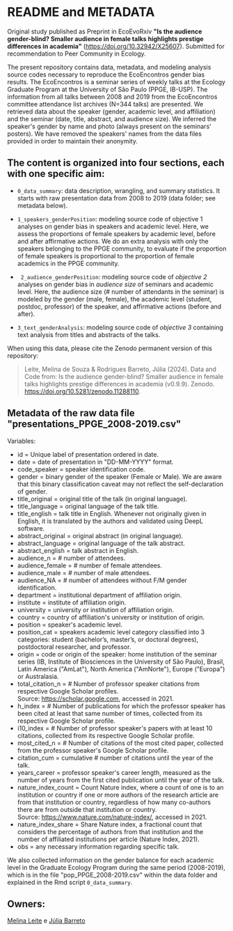 # README and METADATA

Original study published as Preprint in EcoEvoRxiv **"Is the audience gender-blind? Smaller audience in female talks highlights prestige differences in academia"** (https://doi.org/10.32942/X25607). Submitted for recommendation to Peer Community in Ecology.

The present repository contains data, metadata, and modeling analysis source codes necessary to reproduce the EcoEncontros gender bias results. The EcoEncontros is a seminar series of weekly talks at the Ecology Graduate Program at the University of São Paulo (PPGE, IB-USP). The information from all talks between 2008 and 2019 from the EcoEncontros committee attendance list archives (N=344 talks) are presented. We retrieved data about the speaker (gender, academic level, and affiliation) and the seminar (date, title, abstract, and audience size). We inferred the speaker's gender by name and photo (always present on the seminars’ posters). We have removed the speakers' names from the data files provided in order to maintain their anonymity.

## The content is organized into four sections, each with one specific aim:

-   `0_data_summary`: data description, wrangling, and summary statistics. It starts with raw presentation data from 2008 to 2019 (data folder; see metadata below).

-   `1_speakers_genderPosition`: modeling source code of objective 1 analyses on gender bias in speakers and academic level.
    Here, we assess the proportions of female speakers by academic level, before and after affirmative actions.
    We do an extra analysis with only the speakers belonging to the PPGE community, to evaluate if the proportion of female speakers is proportional to the proportion of female academics in the PPGE community.

-  ` 2_audience_genderPosition`: modeling source code of *objective 2* analyses on gender bias in *audience size* of seminars and academic level.
    Here, the audience size (\# number of attendants in the seminar) is modeled by the gender (male, female), the academic level (student, postdoc, professor) of the speaker, and affirmative actions (before and after).

-   `3_text_genderAnalysis`: modeling source code of *objective 3* containing text analysis from titles and abstracts of the talks.

When using this data, please cite the Zenodo permanent version of this repository:

> Leite, Melina de Souza & Rodrigues Barreto, Júlia (2024). Data and Code from: Is the audience gender-blind? Smaller audience in female talks highlights prestige differences in academia (v0.9.9). Zenodo. https://doi.org/10.5281/zenodo.11288110. 

## Metadata of the raw data file "presentations_PPGE_2008-2019.csv"

Variables:

* id = Unique label of presentation ordered in date.
* date = date of presentation in "DD-MM-YYYY" format.
* code_speaker = speaker identification code.  
* gender = binary gender of the speaker (Female or Male). We are aware that this binary classification caveat may not reflect the self-declaration of gender.  
* title_original = original title of the talk (in original language).  
* title_language = original language of the talk title.  
* title_english = talk title in English. Whenever not originally given in English, it is translated by the authors and validated using DeepL software.  
* abstract_original = original abstract (in original language).  
* abstract_language = original language of the talk abstract.  
* abstract_english = talk abstract in English.  
* audience_n = \# number of attendees.  
* audience_female = \# number of female attendees.  
* audience_male = \# number of male attendees.  
* audience_NA = \# number of attendees without F/M gender identification.  
* department = institutional department of affiliation origin.  
* institute = institute of affiliation origin.  
* university = university or institution of affiliation origin.  
* country = country of affiliation's university or institution of origin.  
* position = speaker's academic level.  
* position_cat = speakers academic level category classified into 3 categories: student (bachelor’s, master’s, or doctoral degrees), postdoctoral researcher, and professor.  
* origin = code or origin of the speaker: home institution of the seminar series (IB, Institute of Biosciences in the University of São Paulo), Brasil, Latin America ("AmLat"), North America ("AmNorte"), Europe ("Europa") or Australasia.  
* total_citation_n = \# Number of professor speaker citations from respective Google Scholar profiles.  
Source: <https://scholar.google.com>, accessed in 2021.  
* h_index = \# Number of publications for which the professor speaker has been cited at least that same number of times, collected from its respective Google Scholar profile.  
* i10_index = \# Number of professor speaker's papers with at least 10 citations, collected from its respective Google Scholar profile.  
* most_cited_n = \# Number of citations of the most cited paper, collected from the professor speaker's Google Scholar profile.  
* citation_cum = cumulative \# number of citations until the year of the talk.  
* years_career = professor speaker's career length, measured as the number of years from the first cited publication until the year of the talk.  
* nature_index_count = Count Nature index, where a count of one is to an institution or country if one or more authors of the research article are from that institution or country, regardless of how many co-authors there are from outside that institution or country.  
Source: <https://www.nature.com/nature-index/>, accessed in 2021.  
* nature_index_share = Share Nature index, a fractional count that considers the percentage of authors from that institution and the number of affiliated institutions per article (Nature Index, 2021).  
* obs = any necessary information regarding specific talk.  

We also collected information on the gender balance for each academic level in the Graduate Ecology Program during the same period (2008-2019), which is in the file "pop_PPGE_2008-2019.csv" within the data folder and explained in the Rmd script `0_data_summary`.

## Owners:

[Melina Leite](https://melinaleite.weebly.com/) e [Júlia Barreto](barretoj@usp.br)
